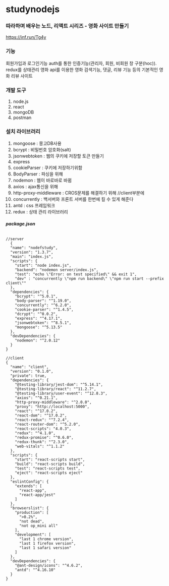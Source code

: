 # studynodejs

### **따라하며 배우는 노드, 리액트 시리즈 - 영화 사이트 만들기**

https://inf.run/Tg4y



### 기능

회원가입과 로그인기능
auth를 통한 인증기능(관리자, 회원, 비회원 창 구분(hoc)).
redux를 상태관리
영화 api를 이용한 영화 검색기능, 댓글, 리뷰 기능 등의 기본적인 영화 리뷰 사이트



### 개발 도구

1. node.js 
2. react
3. mongoDB
4. postman



### 설치 라이브러리

1. mongoose : 몽고DB사용
2. bcrypt : 비밀번호 암호화(salt)
3. jsonwebtoken : 웹의 쿠키에 저장할 토큰 만들기
4. express
5. cookieParser : 쿠키에 저장하기위함
6. BodyParser : 파싱을 위해
7. nodemon : 웹이 바로바로 바뀜
8. axios : ajax통신을 위해
9. http-proxy-middleware : CROS문제를 해결하기 위해 //client부분에
10. concurrently : 백서버와 프론트 서버를 한번에 킬 수 있게 해준다
11. antd : css 프레임워크
12. redux : 상태 관리 라이브러리

###### **package.json**

```
//server
  {
  "name": "nodefstudy",
  "version": "1.3.7",
  "main": "index.js",
  "scripts": {
    "start": "node index.js",
    "backend": "nodemon server/index.js",
    "test": "echo \"Error: on test specified\" && exit 1",
    "dev" : "concurrently \"npm run backend\" \"npm run start --prefix client\""
  },
  "dependencies": {
    "bcrypt": "^5.0.1",
    "body-parser": "^1.19.0",
    "concurrently": "^6.2.0",
    "cookie-parser": "^1.4.5",
    "dcrypt": "^0.0.2",
    "express": "^4.17.1",
    "jsonwebtoken": "^8.5.1",
    "mongoose": "^5.13.5"
  },
  "devDependencies": {
    "nodemon": "^2.0.12"
  }
}

//client
{
  "name": "client",
  "version": "0.1.0",
  "private": true,
  "dependencies": {
    "@testing-library/jest-dom": "^5.14.1",
    "@testing-library/react": "^11.2.7",
    "@testing-library/user-event": "^12.8.3",
    "axios": "^0.21.1",
    "http-proxy-middleware": "^2.0.0",
    "proxy": "http://localhost:5000",
    "react": "^17.0.2",
    "react-dom": "^17.0.2",
    "react-redux": "^7.2.4",
    "react-router-dom": "^5.2.0",
    "react-scripts": "4.0.3",
    "redux": "^4.1.0",
    "redux-promise": "^0.6.0",
    "redux-thunk": "^2.3.0",
    "web-vitals": "^1.1.2"
  },
  "scripts": {
    "start": "react-scripts start",
    "build": "react-scripts build",
    "test": "react-scripts test",
    "eject": "react-scripts eject"
  },
  "eslintConfig": {
    "extends": [
      "react-app",
      "react-app/jest"
    ]
  },
  "browserslist": {
    "production": [
      ">0.2%",
      "not dead",
      "not op_mini all"
    ],
    "development": [
      "last 1 chrome version",
      "last 1 firefox version",
      "last 1 safari version"
    ]
  },
  "devDependencies": {
    "@ant-design/icons": "^4.6.2",
    "antd": "^4.16.10"
  }
}



```

